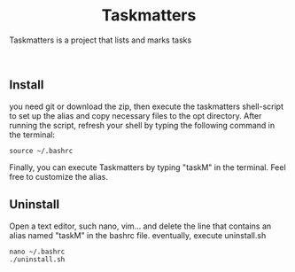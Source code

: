 <h1 align="center">Taskmatters</h1>  

Taskmatters is a project that lists and marks tasks 

<br>

Install
-----------

you need git or download the zip, then execute the taskmatters shell-script to set up the alias and copy necessary files to the opt directory. 
After running the script, refresh your shell by typing the following command in the terminal:

    source ~/.bashrc

Finally, you can execute Taskmatters by typing "taskM" in the terminal. Feel free to customize the alias.

Uninstall
-----------

Open a text editor, such nano, vim... and delete the line that contains an alias named "taskM" in the bashrc file.
eventually, execute uninstall.sh 

    nano ~/.bashrc
    ./uninstall.sh
  
  
